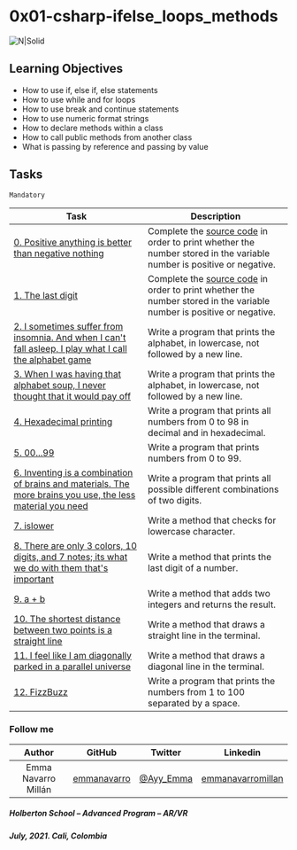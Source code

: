 # 0x01-csharp-ifelse_loops_methods

![N|Solid](https://upload.wikimedia.org/wikipedia/commons/thumb/4/4f/Csharp_Logo.png/245px-Csharp_Logo.png)

## Learning Objectives

* How to use if, else if, else statements
* How to use while and for loops
* How to use break and continue statements
* How to use numeric format strings
* How to declare methods within a class
* How to call public methods from another class
* What is passing by reference and passing by value

## Tasks

``Mandatory``

| Task | Description |
| ------ | ------ |
| [0. Positive anything is better than negative nothing](0-positive_or_negative) | Complete the [source code](https://intranet.hbtn.io/rltoken/4djJtB8TkEhToAtTrCkymA) in order to print whether the number stored in the variable number is positive or negative. |
| [1. The last digit](1-last_digit/) | Complete the [source code](https://intranet.hbtn.io/rltoken/4djJtB8TkEhToAtTrCkymA) in order to print whether the number stored in the variable number is positive or negative. |
| [2. I sometimes suffer from insomnia. And when I can't fall asleep, I play what I call the alphabet game](2-print_alphabet) | Write a program that prints the alphabet, in lowercase, not followed by a new line. |
| [3. When I was having that alphabet soup, I never thought that it would pay off](3-print_alphabt) | Write a program that prints the alphabet, in lowercase, not followed by a new line. |
| [4. Hexadecimal printing](4-print_hexa) | Write a program that prints all numbers from 0 to 98 in decimal and in hexadecimal. |
| [5. 00...99](5-print_comb) | Write a program that prints numbers from 0 to 99. |
| [6. Inventing is a combination of brains and materials. The more brains you use, the less material you need](6-print_comb2) | Write a program that prints all possible different combinations of two digits. |
| [7. islower](7-islower) | Write a method that checks for lowercase character. |
| [8. There are only 3 colors, 10 digits, and 7 notes; its what we do with them that's important](8-print_last_digit) | Write a method that prints the last digit of a number. |
| [9. a + b](9-add) | Write a method that adds two integers and returns the result. |
| [10. The shortest distance between two points is a straight line](10-print_line) | Write a method that draws a straight line in the terminal. |
| [11. I feel like I am diagonally parked in a parallel universe](11-print_diagonal) | Write a method that draws a diagonal line in the terminal. |
| [12. FizzBuzz](12-fizzbuzz) | Write a program that prints the numbers from 1 to 100 separated by a space. |

### Follow me

| Author | GitHub | Twitter | Linkedin |
| :---: | :---: | :---: | :---: |
| Emma Navarro Millán | [emmanavarro](https://github.com/emmanavarro) | [@Ayy_Emma](https://twitter.com/Ayy_Emma) | [emmanavarromillan](https://www.linkedin.com/in/emmanavarromillan) |

##### Holberton School – Advanced Program – AR/VR
##### July, 2021. Cali, Colombia
